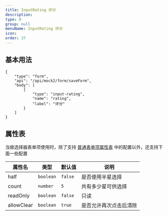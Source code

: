 ```yaml
---
title: InputRating 评分
description:
type: 0
group: null
menuName: InputRating 评分
icon:
order: 37
---
```


## 基本用法

```schema: scope="body"
{
    "type": "form",
    "api": "/api/mock2/form/saveForm",
    "body": [
        {
            "type": "input-rating",
            "name": "rating",
            "label": "评分"
        }
    ]
}
```

## 属性表

当做选择器表单项使用时，除了支持 [普通表单项属性表](./formitem#%E5%B1%9E%E6%80%A7%E8%A1%A8) 中的配置以外，还支持下面一些配置

| 属性名     | 类型      | 默认值  | 说明                   |
| ---------- | --------- | ------- | ---------------------- |
| half       | `boolean` | `false` | 是否使用半星选择       |
| count      | `number`  | `5`     | 共有多少星可供选择     |
| readOnly   | `boolean` | `false` | 只读                   |
| allowClear | `boolean` | `true`  | 是否允许再次点击后清除 |
